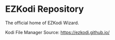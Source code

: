 # EZKodi Repository

The official home of EZKodi Wizard.

Kodi File Manager Source:
https://ezkodi.github.io/